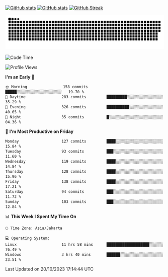 [![GitHub stats](https://github-readme-stats.vercel.app/api?username=aurelioklv&card_width=500&show_icons=true&rank_icon=github&theme=solarized-dark#gh-dark-mode-only)](https://github.com/anuraghazra/github-readme-stats#gh-dark-mode-only)
[![GitHub stats](https://github-readme-stats.vercel.app/api?username=aurelioklv&card_width=500&show_icons=true&rank_icon=github&theme=buefy#gh-light-mode-only)](https://github.com/anuraghazra/github-readme-stats#gh-light-mode-only)
[![GitHub Streak](https://streak-stats.demolab.com/?user=aurelioklv&card_width=336&theme=solarized-dark)](https://git.io/streak-stats)

<picture>
  <source media="(prefers-color-scheme: dark)" srcset="https://raw.githubusercontent.com/aurelioklv/aurelioklv/snake-output/github-contribution-grid-snake-dark.svg">
  <source media="(prefers-color-scheme: light)" srcset="https://raw.githubusercontent.com/aurelioklv/aurelioklv/snake-output/github-contribution-grid-snake.svg">
  <img alt="github contribution grid snake animation" src="https://raw.githubusercontent.com/aurelioklv/aurelioklv/snake-output/github-contribution-grid-snake.svg">
</picture>

<!--START_SECTION:waka-->
![Code Time](http://img.shields.io/badge/Code%20Time-206%20hrs%2043%20mins-blue)

![Profile Views](http://img.shields.io/badge/Profile%20Views-67-blue)

**I'm an Early 🐤** 

```text
🌞 Morning                158 commits         █████░░░░░░░░░░░░░░░░░░░░   19.70 % 
🌆 Daytime                283 commits         █████████░░░░░░░░░░░░░░░░   35.29 % 
🌃 Evening                326 commits         ██████████░░░░░░░░░░░░░░░   40.65 % 
🌙 Night                  35 commits          █░░░░░░░░░░░░░░░░░░░░░░░░   04.36 % 
```
📅 **I'm Most Productive on Friday** 

```text
Monday                   127 commits         ████░░░░░░░░░░░░░░░░░░░░░   15.84 % 
Tuesday                  93 commits          ███░░░░░░░░░░░░░░░░░░░░░░   11.60 % 
Wednesday                119 commits         ████░░░░░░░░░░░░░░░░░░░░░   14.84 % 
Thursday                 128 commits         ████░░░░░░░░░░░░░░░░░░░░░   15.96 % 
Friday                   138 commits         ████░░░░░░░░░░░░░░░░░░░░░   17.21 % 
Saturday                 94 commits          ███░░░░░░░░░░░░░░░░░░░░░░   11.72 % 
Sunday                   103 commits         ███░░░░░░░░░░░░░░░░░░░░░░   12.84 % 
```


📊 **This Week I Spent My Time On** 

```text
🕑︎ Time Zone: Asia/Jakarta

💻 Operating System: 
Linux                    11 hrs 58 mins      ███████████████████░░░░░░   76.49 % 
Windows                  3 hrs 40 mins       ██████░░░░░░░░░░░░░░░░░░░   23.51 % 
```


 Last Updated on 20/10/2023 17:14:44 UTC
<!--END_SECTION:waka-->
